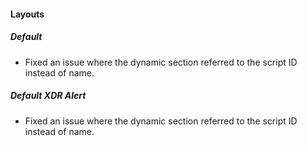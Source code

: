 
#### Layouts

##### Default

- Fixed an issue where the dynamic section referred to the script ID instead of name.
##### Default XDR Alert

- Fixed an issue where the dynamic section referred to the script ID instead of name.

